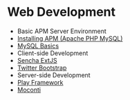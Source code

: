 # Web Development
* Basic APM Server Environment
 * [Installing APM (Apache PHP MySQL)](https://github.com/kimduho/webdev/wiki/Installing-APM---Apache-PHP-MySQL)
 * [MySQL Basics](wiki/MySQL_Basics)
* Client-side Development
 * [Sencha ExtJS](wiki/Sencha-ExtJS)
 * [Twitter Bootstrap](wiki/Twitter_Bootstrap)
* Server-side Development
 * [Play Framework](wiki/Play_Framework)
 * [Moconti](wiki/Moconti)